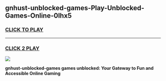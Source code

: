 
## gnhust-unblocked-games-Play-Unblocked-Games-Online-0lhx5
<h3>
<a href="https://premium76.site?title=gnhust-unblocked-games&ref=25A">CLICK TO PLAY</a></h3>
<hr>

<h3>
<a href="https://premium76.site?title=gnhust-unblocked-games&ref=25A">CLICK 2 PLAY</a>
  
</h3>

<a href="https://premium76.site?title=gnhust-unblocked-games&ref=25A"><img src="https://clearcache.store/games.png"></a>


**gnhust-unblocked-games games unblocked: Your Gateway to Fun and Accessible Online Gaming**
